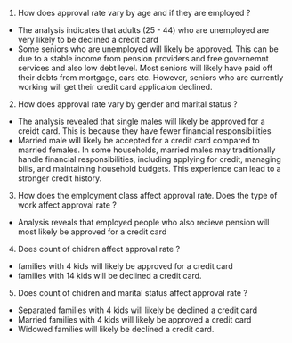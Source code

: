 1. How does approval rate vary by age and if they are employed ?
- The analysis indicates that adults (25 - 44) who are unemployed are very likely to be declined a credit card
- Some seniors who are unemployed will likely be approved. This can be due to a stable income from pension providers and free governemnt services and also low debt level. Most seniors will likely have paid off their debts from mortgage, cars etc. However, seniors who are currently working will get their credit card applicaion declined.
  
2. How does approval rate vary by gender and marital status ?
- The analysis revealed that single males will likely be approved for a creidt card. This is because they have fewer financial responsibilities
- Married male will likely be accepted for a credit card compared to married females. In some households, married males may traditionally handle financial responsibilities, including applying for credit, managing bills, and maintaining household budgets. This experience can lead to a stronger credit history.

3. How does the employment class affect approval rate. Does the type of work affect approval rate ?
- Analysis reveals that employed people who also recieve pension will most likely be approved for a credit card

4. Does count of chidren affect approval rate ?
- families with 4 kids will likely be approved for a credit card
- families with 14 kids will be declined a credit card.

5. Does count of chidren and marital status affect approval rate ?
- Separated families with 4 kids will likely be declined a credit card
- Married families with 4 kids will likely be approved a credit card
- Widowed families will likely be declined a credit card. 

